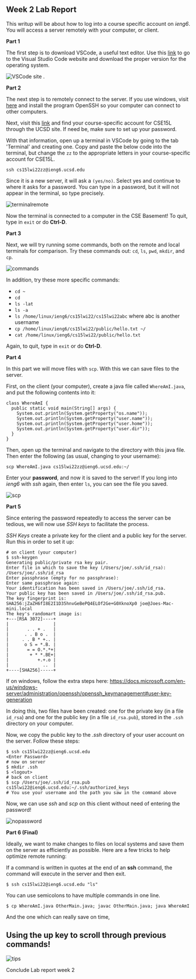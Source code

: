 

## Week 2 Lab Report

This writup will be about how to log into a course specific account on *ieng6*. You will access a server remotely with your computer, or client.

**Part 1**

The first step is to download VSCode, a useful text editor. Use this [link](https://code.visualstudio.com/) to go to the Visual Studio Code website and download the proper version for the operating system. 

![VSCode site](VSCode.png) .

**Part 2**

The next step is to remotely connect to the server. If you use windows, visit [here](https://docs.microsoft.com/en-us/windows-server/administration/openssh/openssh_install_firstuse) and install the program OpenSSH so your computer can connect to other computers.

Next, visit this [link](https://sdacs.ucsd.edu/~icc/index.php) and find your course-specific account for CSE15L through the UCSD site. If need be, make sure to set up your password.

With that information, open up a terminal in VSCode by going to the tab 'Terminal' and creating one. Copy and paste the below code into the terminal, but change the `zz` to the appropriate letters in your course-specific account for CSE15L.

```
ssh cs15lwi22zz@ieng6.ucsd.edu
```

Since it is a new server, it will ask a `(yes/no)`. Select yes and continue to where it asks for a password. You can type in a password, but it will not appear in the terminal, so type precisely.

![terminalremote](remoteconnect.png)

Now the terminal is connected to a computer in the CSE Basement! To quit, type in `exit` or do **Ctrl-D**.

**Part 3**

Next, we will try running some commands, both on the remote and local terminals for comparison. Try these commands out: `cd`, `ls`, `pwd`, `mkdir`, and `cp`. 

![commands](commands.png)

In addition, try these more specific commands:

* `cd ~`
* `cd`
* `ls -lat`
* `ls -a`
* `ls /home/linux/ieng6/cs15lwi22/cs15lwi22abc` where abc is another username
* `cp /home/linux/ieng6/cs15lwi22/public/hello.txt ~/`
* `cat /home/linux/ieng6/cs15lwi22/public/hello.txt`

Again, to quit, type in `exit` or do **Ctrl-D**.

**Part 4**

In this part we will move files with `scp`. With this we can save files to the server.

First, on the client (your computer), create a java file called `WhereAmI.java`, and put the following contents into it:

```
class WhereAmI {
  public static void main(String[] args) {
    System.out.println(System.getProperty("os.name"));
    System.out.println(System.getProperty("user.name"));
    System.out.println(System.getProperty("user.home"));
    System.out.println(System.getProperty("user.dir"));
  }
}
```
Then, open up the terminal and navigate to the directory with this java file. Then enter the following (as usual, changing to your username):

```
scp WhereAmI.java cs15lwi22zz@ieng6.ucsd.edu:~/
```

Enter your **password**, and now it is saved to the server! If you long into *ieng6* with *ssh* again, then enter `ls`, you can see the file you saved.

![scp](scp.png)

**Part 5**

Since entering the password repeatedly to access the server can be tedious, we will now use *SSH keys* to facilitate the process.

*SSH Keys* create a private key for the client and a public key for the server. Run this in order to set it up:

```
# on client (your computer)
$ ssh-keygen
Generating public/private rsa key pair.
Enter file in which to save the key (/Users/joe/.ssh/id_rsa): /Users/joe/.ssh/id_rsa
Enter passphrase (empty for no passphrase): 
Enter same passphrase again: 
Your identification has been saved in /Users/joe/.ssh/id_rsa.
Your public key has been saved in /Users/joe/.ssh/id_rsa.pub.
The key fingerprint is:
SHA256:jZaZH6fI8E2I1D35hnvGeBePQ4ELOf2Ge+G0XknoXp0 joe@Joes-Mac-mini.local
The key's randomart image is:
+---[RSA 3072]----+
|                 |
|       . . + .   |
|      . . B o .  |
|     . . B * +.. |
|      o S = *.B. |
|       = = O.*.*+|
|        + * *.BE+|
|           +.+.o |
|             ..  |
+----[SHA256]-----+
```

If on windows, follow the extra steps here:
https://docs.microsoft.com/en-us/windows-server/administration/openssh/openssh_keymanagement#user-key-generation

In doing this, two files have been created:
one for the private key (in a file `id_rsa`) and one for the public key (in a file `id_rsa.pub`), stored in the `.ssh` directory on your computer.

Now, we copy the public key to the *.ssh* directory of your user account on the server. Follow these steps:

```
$ ssh cs15lwi22zz@ieng6.ucsd.edu
<Enter Password>
# now on server
$ mkdir .ssh
$ <logout>
# back on client
$ scp /Users/joe/.ssh/id_rsa.pub cs15lwi22@ieng6.ucsd.edu:~/.ssh/authorized_keys
# You use your username and the path you saw in the command above
```

Now, we can use *ssh* and *scp* on this client without need of entering the password!

![nopassword](nopassword.png)

**Part 6 (Final)**

Ideally, we want to make changes to files on local systems and save them on the server as efficiently as possible. Here are a few tricks to help optimize remote running:

If a command is written in quotes at the end of an **ssh** command, the command will execute in the server and then exit.

```
$ ssh cs15lwi22@ieng6.ucsd.edu "ls"
```

You can use semicolons to have multiple commands in one line.

```
$ cp WhereAmI.java OtherMain.java; javac OtherMain.java; java WhereAmI
```

And the one which can really save on time,

## Using the up key to scroll through previous commands!

![tips](tips.png)

Conclude Lab report week 2
